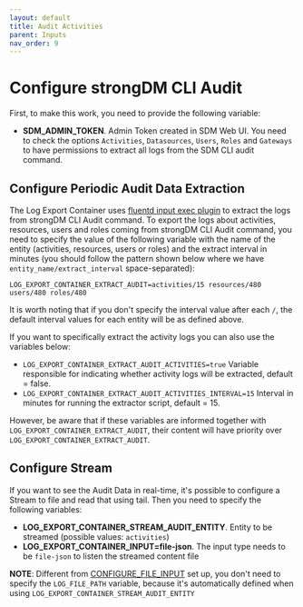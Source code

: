 ```yaml
---
layout: default
title: Audit Activities
parent: Inputs
nav_order: 9
---
```


# Configure strongDM CLI Audit

First, to make this work, you need to provide the following variable:

- **SDM_ADMIN_TOKEN**. Admin Token created in SDM Web UI. You need to check the options `Activities`, `Datasources`, `Users`, `Roles` and `Gateways` to have permissions to extract all logs from the SDM CLI audit command.

## Configure Periodic Audit Data Extraction

The Log Export Container uses [fluentd input exec plugin](https://docs.fluentd.org/input/exec) to extract the logs from strongDM CLI Audit command.
To export the logs about activities, resources, users and roles coming from strongDM CLI Audit command, you need to specify the value of the following variable with the name of the entity (activities, resources, users or roles) and the extract interval in minutes (you should follow the pattern shown below where we have `entity_name/extract_interval` space-separated):

```
LOG_EXPORT_CONTAINER_EXTRACT_AUDIT=activities/15 resources/480 users/480 roles/480
```

It is worth noting that if you don't specify the interval value after each `/`, the default interval values for each entity will be as defined above.

If you want to specifically extract the activity logs you can also use the variables below:

- `LOG_EXPORT_CONTAINER_EXTRACT_AUDIT_ACTIVITIES=true` Variable responsible for indicating whether activity logs will be extracted, default = false.
- `LOG_EXPORT_CONTAINER_EXTRACT_AUDIT_ACTIVITIES_INTERVAL=15` Interval in minutes for running the extractor script, default = 15.

However, be aware that if these variables are informed together with `LOG_EXPORT_CONTAINER_EXTRACT_AUDIT`, their content will have priority over `LOG_EXPORT_CONTAINER_EXTRACT_AUDIT`.

## Configure Stream

If you want to see the Audit Data in real-time, it's possible to configure a Stream to file and read that using tail. Then you need to specify the following variables:

- **LOG_EXPORT_CONTAINER_STREAM_AUDIT_ENTITY**. Entity to be streamed (possible values: `activities`)
- **LOG_EXPORT_CONTAINER_INPUT=file-json**. The input type needs to be `file-json` to listen the streamed content file

**NOTE**: Different from [CONFIGURE_FILE_INPUT](../inputs/CONFIGURE_FILE_INPUT.md) set up, you don't need
to specify the `LOG_FILE_PATH` variable, because it's automatically defined when using `LOG_EXPORT_CONTAINER_STREAM_AUDIT_ENTITY`
